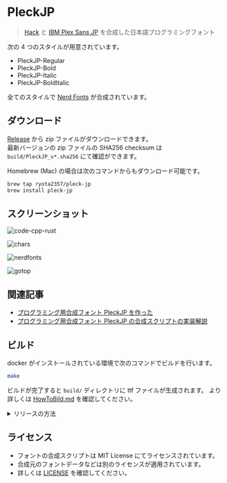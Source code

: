 # PleckJP

> [Hack](https://sourcefoundry.org/hack/) と [IBM Plex Sans JP](https://www.ibm.com/plex/) を合成した日本語プログラミングフォント

次の 4 つのスタイルが用意されています。

- PleckJP-Regular
- PleckJP-Bold
- PleckJP-Italic
- PleckJP-BoldItalic

全てのスタイルで [Nerd Fonts](https://www.nerdfonts.com/) が合成されています。

## ダウンロード

[Release](https://github.com/ryota2357/PleckJP/releases) から zip ファイルがダウンロードできます。  
最新バージョンの zip ファイルの SHA256 checksum は `build/PleckJP_v*.sha256` にて確認ができます。

Homebrew (Mac) の場合は次のコマンドからもダウンロード可能です。

```sh
brew tap ryota2357/pleck-jp
brew install pleck-jp
```

## スクリーンショット

![code-cpp-rust](./images/code-cpp-rust.png)

![chars](./images/chars.png)

![nerdfonts](./images/nerdfonts.png)

![gotop](./images/gotop.png)

## 関連記事

- [プログラミング用合成フォント PleckJP を作った](https://ryota2357.com/blog/2023/dev-font-pleckjp/)
- [プログラミング用合成フォント PleckJP の合成スクリプトの実装解説](https://ryota2357.com/blog/2023/pleck-jp-impl-exp/)

## ビルド

docker がインストールされている環境で次のコマンドでビルドを行います。

```sh
make
```

ビルドが完了すると `build/` ディレクトリに ttf ファイルが生成されます。
より詳しくは [HowToBild.md](./HowToBuild.md) を確認してください。

<details>
<summary>リリースの方法</summary>

docker に加えて、python, sed (GNU sed), zip, sha256sum などが必要です。

推奨する環境の構築方法は docker と nix をインストールし、`nix develop` でシェルを起動する方法です。
nix-direnv を利用すると、ディレクトリに入るだけで自動的に環境が構築されます (`direnv allow` が必要)。

また、[Docker Hub の ryota2357/pleck-jp](https://hub.docker.com/repository/docker/ryota2357/pleckjp/general) に release イメージを公開する処理も含まれています。
不要な場合は適宜 `Makefile` を修正してください。

次のコマンドでリリースビルドを行います。

```sh
make release
```

ビルドが完了すると `build/` ディレクトリに .ttf, .zip, .sha256 ファイルが生成されます。

</details>

## ライセンス

- フォントの合成スクリプトは MIT License にてライセンスされています。
- 合成元のフォントデータなどは別のライセンスが適用されています。
- 詳しくは [LICENSE](./LICENSE) を確認してください。
